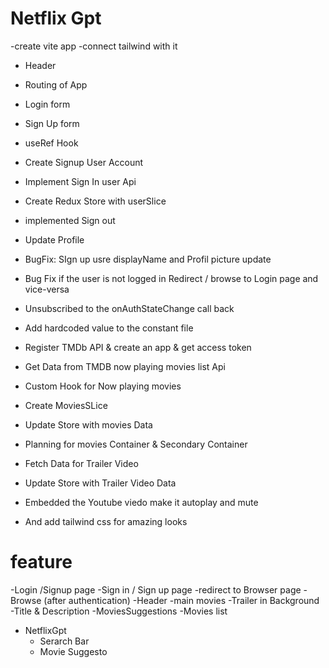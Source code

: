 # Netflix Gpt

-create  vite app
-connect tailwind with it
- Header
- Routing of App
- Login form
- Sign Up form
- useRef Hook
- Create Signup User Account
- Implement Sign In user Api
- Create Redux Store with userSlice
- implemented Sign out
- Update Profile

- BugFix: SIgn up usre displayName and Profil picture update
- Bug Fix if the user is not logged in Redirect / browse to Login page and vice-versa
- Unsubscribed to the onAuthStateChange call back
- Add hardcoded value to the constant file
- Register TMDb API & create an app & get access token
- Get Data from TMDB now playing movies list Api
- Custom Hook for Now playing movies
- Create MoviesSLice
- Update Store with movies Data
- Planning for movies Container & Secondary Container
- Fetch Data for Trailer Video
- Update Store with Trailer Video Data
- Embedded the Youtube viedo make it autoplay and mute
- And add tailwind css for amazing looks

# feature
-Login /Signup page
     -Sign in / Sign up page
     -redirect to Browser page
-Browse (after authentication)
   -Header
   -main movies
       -Trailer in Background
       -Title & Description 
       -MoviesSuggestions
          -Movies list 

- NetflixGpt
    - Serarch Bar
    - Movie Suggesto          